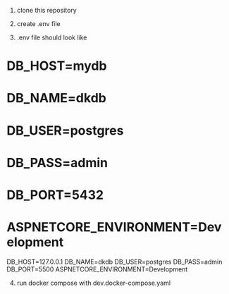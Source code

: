 1. clone this repository
2. create .env file

3. .env file should look like
   
  # DB_HOST=mydb
  # DB_NAME=dkdb
  # DB_USER=postgres
  # DB_PASS=admin
  # DB_PORT=5432
  # ASPNETCORE_ENVIRONMENT=Development
  
  DB_HOST=127.0.0.1
  DB_NAME=dkdb
  DB_USER=postgres
  DB_PASS=admin
  DB_PORT=5500
  ASPNETCORE_ENVIRONMENT=Development

4. run docker compose with dev.docker-compose.yaml

